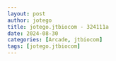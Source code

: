 ```yaml
---
layout: post
author: jotego
title: jotego.jtbiocom - 324111a
date: 2024-08-30
categories: [Arcade, jtbiocom]
tags: [jotego.jtbiocom]
---
```


